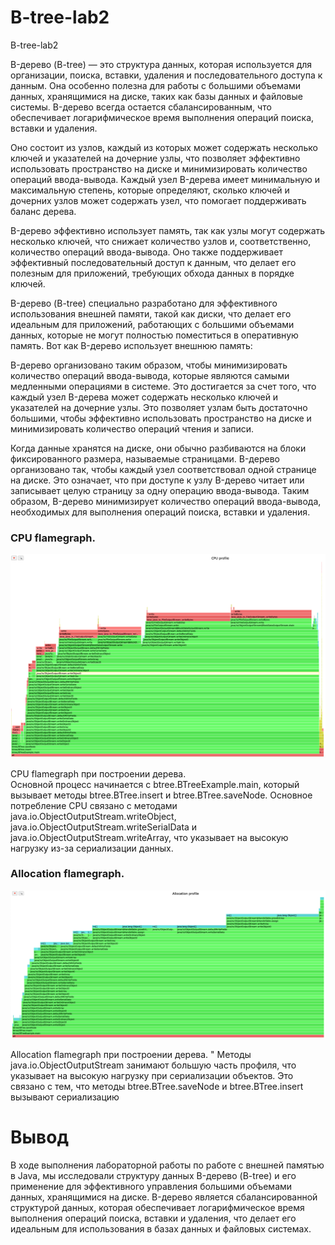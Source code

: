 # B-tree-lab2
B-tree-lab2

B-дерево (B-tree) — это структура данных, которая используется для организации, поиска, вставки, удаления и последовательного доступа к данным. Она особенно полезна для работы с большими объемами данных, хранящимися на диске, таких как базы данных и файловые системы. B-дерево всегда остается сбалансированным, что обеспечивает логарифмическое время выполнения операций поиска, вставки и удаления.

Оно состоит из узлов, каждый из которых может содержать несколько ключей и указателей на дочерние узлы, что позволяет эффективно использовать пространство на диске и минимизировать количество операций ввода-вывода. Каждый узел B-дерева имеет минимальную и максимальную степень, которые определяют, сколько ключей и дочерних узлов может содержать узел, что помогает поддерживать баланс дерева.

B-дерево эффективно использует память, так как узлы могут содержать несколько ключей, что снижает количество узлов и, соответственно, количество операций ввода-вывода. Оно также поддерживает эффективный последовательный доступ к данным, что делает его полезным для приложений, требующих обхода данных в порядке ключей.

B-дерево (B-tree) специально разработано для эффективного использования внешней памяти, такой как диски, что делает его идеальным для приложений, работающих с большими объемами данных, которые не могут полностью поместиться в оперативную память. Вот как B-дерево использует внешнюю память:

B-дерево организовано таким образом, чтобы минимизировать количество операций ввода-вывода, которые являются самыми медленными операциями в системе. Это достигается за счет того, что каждый узел B-дерева может содержать несколько ключей и указателей на дочерние узлы. Это позволяет узлам быть достаточно большими, чтобы эффективно использовать пространство на диске и минимизировать количество операций чтения и записи.

Когда данные хранятся на диске, они обычно разбиваются на блоки фиксированного размера, называемые страницами. B-дерево организовано так, чтобы каждый узел соответствовал одной странице на диске. Это означает, что при доступе к узлу B-дерево читает или записывает целую страницу за одну операцию ввода-вывода. Таким образом, B-дерево минимизирует количество операций ввода-вывода, необходимых для выполнения операций поиска, вставки и удаления.


### CPU flamegraph.
![cpu_btree.png](png/cpu_btree.png)

CPU flamegraph при построении дерева.  
Основной процесс начинается с btree.BTreeExample.main, который вызывает методы btree.BTree.insert и btree.BTree.saveNode. Основное потребление CPU связано с методами java.io.ObjectOutputStream.writeObject, java.io.ObjectOutputStream.writeSerialData и java.io.ObjectOutputStream.writeArray, что указывает на высокую нагрузку из-за сериализации данных.

### Allocation flamegraph.
![alloc_btree.png](png/alloc_btree.png)

Allocation flamegraph при построении дерева.  "
Методы java.io.ObjectOutputStream занимают большую часть профиля, что указывает на высокую нагрузку при сериализации объектов. Это связано с тем, что методы btree.BTree.saveNode и btree.BTree.insert вызывают сериализацию


# Вывод

В ходе выполнения лабораторной работы по работе с внешней памятью в Java, мы исследовали структуру данных B-дерево (B-tree) и его применение для эффективного управления большими объемами данных, хранящимися на диске. B-дерево является сбалансированной структурой данных, которая обеспечивает логарифмическое время выполнения операций поиска, вставки и удаления, что делает его идеальным для использования в базах данных и файловых системах.
